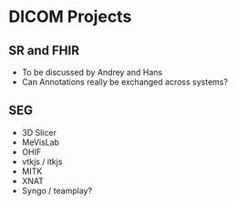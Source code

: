 # DICOM Projects

## SR and FHIR
* To be discussed by Andrey and Hans
* Can Annotations really be exchanged across systems?

## SEG
* 3D Slicer
* MeVisLab
* OHIF
* vtkjs / itkjs
* MITK
* XNAT
* Syngo / teamplay?
<!--stackedit_data:
eyJoaXN0b3J5IjpbLTMwODAwNDYxMSwxMzg4NTcwOTQ3XX0=
-->